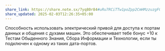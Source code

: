 ```yaml
---
share_link: https://share.note.sx/7yq80r84#uRu7RCiTTw1poZpp2CmHMzzuzgFOJRN7pcxmOJjQfyA
share_updated: 2025-02-03T12:26:35+05:00
---
```

Способность использовать электрический привой для доступа к портам данных и общения с духами машин. Это обеспечивает тебе бонус +10 к Тестам Обыденного Знания, Сбора Информации и Технологии, если ты подключен к одному из таких дата-портов.